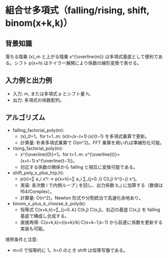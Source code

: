 # 組合せ多項式（falling/rising, shift, binom(x+k,k)）

## 背景知識
落ちる階乗 (x)_m と上がる階乗 x^{\overline{m}} は多項式基底として便利である。シフト p(x+h) はテイラー展開により係数の線形変換で表せる。

## 入力例と出力例
- 入力: m, または多項式 p とシフト量 h。
- 出力: 多項式の係数配列。

## アルゴリズム
- falling_factorial_poly(m):
	- (x)_0=1。for t=1..m: (x)_t=(x−t+1)·(x)_{t−1} を多項式乗算で更新。
	- 計算量: 朴素多項式乗算で O(m^2)。FFT 乗算を用いれば準線形化可能。
- rising_factorial_poly(m):
	- x^{\overline{0}}=1。for t=1..m: x^{\overline{t}}=(x+t−1)·x^{\overline{t−1}}。
	- 対応する係数の関係から falling と相互に変換可能である。
- shift_poly_x_plus_h(p,h):
	- p(x)=∑ a_i x^i → p(x+h)=∑ a_i ∑_{j=0..i} C(i,j) h^{i−j} x^j。
	- 実装: 各次数 i で内側ループ j を回し、出力係数 b_j に加算する（数値は f64/Complex）。
	- 計算量: O(n^2)。Newton 形式や分割統治で高速化余地あり。
- binom_x_plus_k_choose_k_poly(k):
	- 恒等式 C(x+k,k)=∑_{j=0..k} C(k,j) C(x,j)。右辺の基底 C(x,j) を falling 基底で構成し合成する。
	- 直接再帰: C(x+k,k)=((x+k)/k)·C(x+k−1,k−1) から前進に係数を更新する実装も可能。

境界条件と注意:
- m=0 で恒等的に 1。h=0 のとき shift は恒等写像である。
